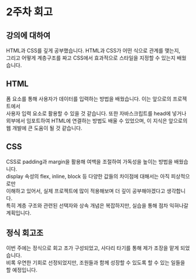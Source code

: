 # 2주차 회고

## 강의에 대하여
HTML과 CSS를 깊게 공부했습니다. HTML과 CSS가 어떤 식으로 관계를 맺는지,  
그리고 어떻게 계층구조를 짜고 CSS에서 효과적으로 스타일을 지정할 수 있는지 배웠습니다.  

## HTML
폼 요소를 통해 사용자가 데이터를 입력하는 방법을 배웠습니다. 이는 앞으로의 프로젝트에서  
사용자 입력 요소로 활용할 수 있을 것 같습니다. 또한 자바스크립트를 head에 넣거나  
외부에서 임포트하여 HTML에 연결하는 방법도 배울 수 있었으며, 이 지식은 앞으로의  
웹 개발에 큰 도움이 될 것 같습니다.

## CSS
CSS로 padding과 margin을 활용해 여백을 조절하여 가독성을 높이는 방법을 배웠습니다.  
display 속성의 flex, inline, block 등 다양한 값들의 차이점에 대해서는 아직 피상적으로만  
이해하고 있어서, 실제 프로젝트에 많이 적용해보며 더 깊이 공부해야겠다고 생각합니다.  
특히 계층 구조와 관련된 선택자와 상속 개념은 복잡하지만, 실습을 통해 점차 익혀나갈 계획입니다.

## 정식 회고조
이번 주에는 정식으로 회고 조가 구성되었고, 사다리 타기를 통해 제가 조장을 맡게 되었습니다.  
비록 우연한 기회로 선정되었지만, 조원들과 함께 성장할 수 있도록 할 수 있는 일들을 할 예정입니다.